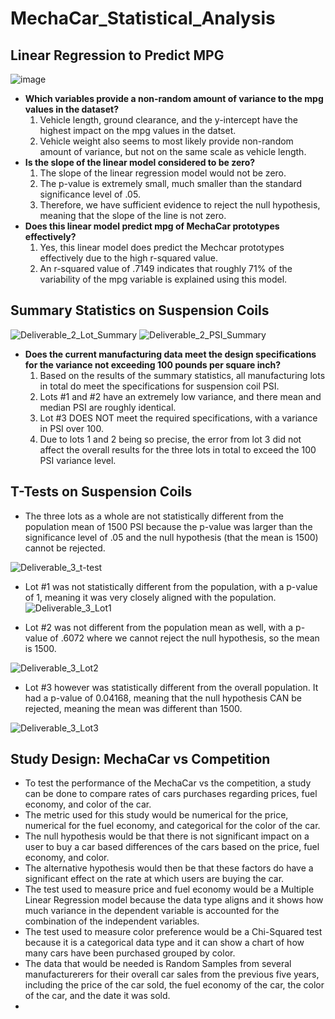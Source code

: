 # MechaCar_Statistical_Analysis

## Linear Regression to Predict MPG
![image](https://user-images.githubusercontent.com/104038813/190408402-4ae5f45b-6200-45d8-bfab-64a073010f94.png)
- **Which variables provide a non-random amount of variance to the mpg values in the dataset?** 
  1. Vehicle length, ground clearance, and the y-intercept have the highest impact on the mpg values in the datset. 
  2. Vehicle weight also seems to most likely provide non-random amount of variance, but not on the same scale as vehicle length. 
- **Is the slope of the linear model considered to be zero?**
  1. The slope of the linear regression model would not be zero.
  2. The p-value is extremely small, much smaller than the standard significance level of .05. 
  3. Therefore, we have sufficient evidence to reject the null hypothesis, meaning that the slope of the line is not zero.
- **Does this linear model predict mpg of MechaCar prototypes effectively?** 
  1. Yes, this linear model does predict the Mechcar prototypes effectively due to the high r-squared value. 
  2. An r-squared value of .7149 indicates that roughly 71% of the variability of the mpg variable is explained using this model. 

## Summary Statistics on Suspension Coils

![Deliverable_2_Lot_Summary](https://user-images.githubusercontent.com/104038813/190415319-a200b914-f339-4c77-a665-1f3e734f77e4.png)
![Deliverable_2_PSI_Summary](https://user-images.githubusercontent.com/104038813/190415356-0103ed25-f2bb-4f69-a944-9d57a0bcf63e.png)
- **Does the current manufacturing data meet the design specifications for the variance not exceeding 100 pounds per square inch?**
  1. Based on the results of the summary statistics, all manufacturing lots in total do meet the specifications for suspension coil PSI. 
  2. Lots #1 and #2 have an extremely low variance, and there mean and median PSI are roughly identical.
  3. Lot #3 DOES NOT meet the required specifications, with a variance in PSI over 100. 
  4. Due to lots 1 and 2 being so precise, the error from lot 3 did not affect the overall results for the three lots in total to exceed the 100 PSI variance level. 

## T-Tests on Suspension Coils
- The three lots as a whole are not statistically different from the population mean of 1500 PSI because the p-value was larger than the significance level of .05 and the null hypothesis (that the mean is 1500) cannot be rejected. 

![Deliverable_3_t-test](https://user-images.githubusercontent.com/104038813/190425680-61e69a5e-b455-40dd-bca7-5e04eb485fed.png)

- Lot #1 was not statistically different from the population, with a p-value of 1, meaning it was very closely aligned with the population. 
![Deliverable_3_Lot1](https://user-images.githubusercontent.com/104038813/190425893-a6245d16-ef1b-4031-9762-5ff4263b3d30.png)

- Lot #2 was not different from the population mean as well, with a p-value of .6072 where we cannot reject the null hypothesis, so the mean is 1500.

![Deliverable_3_Lot2](https://user-images.githubusercontent.com/104038813/190426084-ca271e96-42bd-4f7c-9ee2-2e184d9c05f4.png)

- Lot #3 however was statistically different from the overall population. It had a p-value of 0.04168, meaning that the null hypothesis CAN be rejected, meaning the mean was different than 1500. 

![Deliverable_3_Lot3](https://user-images.githubusercontent.com/104038813/190426330-9e30f80d-c9d5-4ec3-8c2c-3534d1f5eaf2.png)

## Study Design: MechaCar vs Competition
- To test the performance of the MechaCar vs the competition, a study can be done to compare rates of cars purchases regarding prices, fuel economy, and color of the car. 
- The metric used for this study would be numerical for the price, numerical for the fuel economy, and categorical for the color of the car.
- The null hypothesis would be that there is not significant impact on a user to buy a car based differences of the cars based on the price, fuel economy, and color.
- The alternative hypothesis would then be that these factors do have a significant effect on the rate at which users are buying the car.
- The test used to measure price and fuel economy would be a Multiple Linear Regression model because the data type aligns and it shows how much variance in the dependent variable is accounted for the combination of the independent variables.
- The test used to measure color preference would be a Chi-Squared test because it is a categorical data type and it can show a chart of how many cars have been purchased grouped by color. 
- The data that would be needed is Random Samples from several manufacturerers for their overall car sales from the previous five years, including the price of the car sold, the fuel economy of the car, the color of the car, and the date it was sold. 
- 

